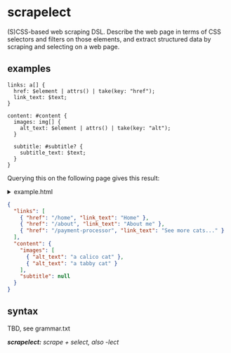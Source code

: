 # scrapelect

(S)CSS-based web scraping DSL.  Describe the web page in terms of CSS selectors
and filters on those elements, and extract structured data by scraping and
selecting on a web page.

## examples
```
links: a[] {
  href: $element | attrs() | take(key: "href");
  link_text: $text;
}

content: #content {
  images: img[] {
    alt_text: $element | attrs() | take(key: "alt");
  }

  subtitle: #subtitle? {
    subtitle_text: $text;
  }
}
```

Querying this on the following page gives this result:

<details>

<summary>example.html</summary>

```html
<!DOCTYPE html>
<html>
    <head></head>
    <body>
        <div id="header">
            <img src="/logo.png" alt="logo" />
            <a href="/home">Home</a>
            <a href="/about">About me</a>
        </div>
        <div id="content">
            <!-- no subtitle on this one -->
            <!-- <h2 id="subtitle">What it would say... -->
            <img src="/cats/calico.png" alt="a calico cat" />
            <img src="/cats/tabby.png" alt="a tabby cat" />
            <a href="/payment-processor">See more cats...</a>
        </div>
    </body>
</html>
```

</details>

```json
{
  "links": [
    { "href": "/home", "link_text": "Home" },
    { "href": "/about", "link_text": "About me" },
    { "href": "/payment-processor", "link_text": "See more cats..." }
  ],
  "content": {
    "images": [
      { "alt_text": "a calico cat" },
      { "alt_text": "a tabby cat" }
    ],
    "subtitle": null
  }
}
```

## syntax

TBD, see grammar.txt

_**scrapelect:** scrape + select, also -lect_
